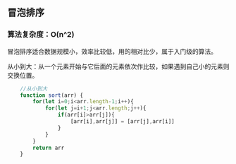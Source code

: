 ## 冒泡排序 ##

### 算法复杂度：O(n^2)

冒泡排序适合数据规模小，效率比较低，用的相对比少，属于入门级的算法。

从小到大：从一个元素开始与它后面的元素依次作比较，如果遇到自己小的元素则交换位置。


```js
    //从小到大
    function sort(arr) {
        for(let i=0;i<arr.length-1;i++){
            for(let j=i+1;j<arr.length;j++){
                if(arr[i]>arr[j]){
                    [arr[i],arr[j]] = [arr[j],arr[i]]
                }
            }
        }
        return arr
    }
```